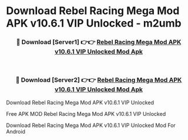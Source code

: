 # Download Rebel Racing Mega Mod APK v10.6.1 VIP Unlocked - m2umb



<div align="center">
<h3>🔴 Download [Server1] 👉👉 <a href="https://momento.my/?title=Rebel_Racing_Mega_Mod_APK_v10.6.1_VIP_Unlocked">Rebel Racing Mega Mod APK v10.6.1 VIP Unlocked Mod Apk</a></h3><br>

<h3>🔴 Download [Server2] 👉👉 <a href="https://momento.my/?title=Rebel_Racing_Mega_Mod_APK_v10.6.1_VIP_Unlocked">Rebel Racing Mega Mod APK v10.6.1 VIP Unlocked Mod Apk</a></h3>
</div>



Download Rebel Racing Mega Mod APK v10.6.1 VIP Unlocked 

Free APK MOD Rebel Racing Mega Mod APK v10.6.1 VIP Unlocked 

Download Rebel Racing Mega Mod APK v10.6.1 VIP Unlocked Mod For Android
